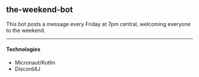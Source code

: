 ## the-weekend-bot

This bot posts a message every Friday at 7pm central,  welcoming everyone to the weekend.

---

#### Technologies
- Micronaut/Kotlin
- Discord4J
